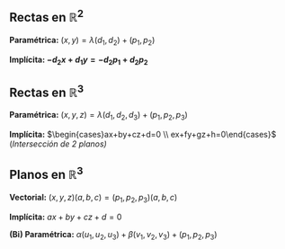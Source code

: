 ## Rectas en $\mathbb{R}^2$

**Paramétrica:** $(x,y)=\lambda(d_1,d_2)+(p_1,p_2)$

**Implícita: $-d_2x + d_1y = -d_2p_1 + d_2p_2$**

## Rectas en $\mathbb{R}^3$

**Paramétrica:** $(x,y,z)=\lambda(d_1,d_2,d_3)+(p_1,p_2,p_3)$

**Implícita:** $\begin{cases}ax+by+cz+d=0 \\ ex+fy+gz+h=0\end{cases}$ (*Intersección de 2 planos)*

## Planos en $\mathbb{R}^3$

**Vectorial:** $(x,y,z)(a,b,c)=(p_1,p_2,p_3)(a,b,c)$

**Implícita:** $ax+by+cz+d=0$

**(Bi) Paramétrica:** $\alpha(u_1,u_2,u_3)+\beta(v_1,v_2,v_3)+(p_1,p_2,p_3)$
